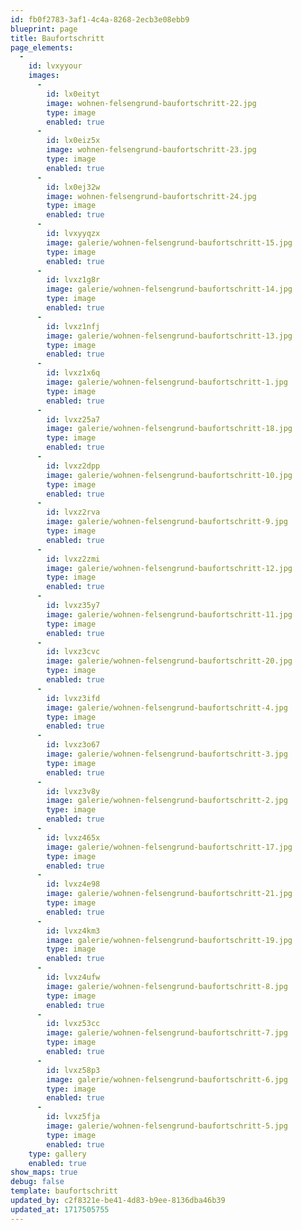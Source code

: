 ```yaml
---
id: fb0f2783-3af1-4c4a-8268-2ecb3e08ebb9
blueprint: page
title: Baufortschritt
page_elements:
  -
    id: lvxyyour
    images:
      -
        id: lx0eityt
        image: wohnen-felsengrund-baufortschritt-22.jpg
        type: image
        enabled: true
      -
        id: lx0eiz5x
        image: wohnen-felsengrund-baufortschritt-23.jpg
        type: image
        enabled: true
      -
        id: lx0ej32w
        image: wohnen-felsengrund-baufortschritt-24.jpg
        type: image
        enabled: true
      -
        id: lvxyyqzx
        image: galerie/wohnen-felsengrund-baufortschritt-15.jpg
        type: image
        enabled: true
      -
        id: lvxz1g8r
        image: galerie/wohnen-felsengrund-baufortschritt-14.jpg
        type: image
        enabled: true
      -
        id: lvxz1nfj
        image: galerie/wohnen-felsengrund-baufortschritt-13.jpg
        type: image
        enabled: true
      -
        id: lvxz1x6q
        image: galerie/wohnen-felsengrund-baufortschritt-1.jpg
        type: image
        enabled: true
      -
        id: lvxz25a7
        image: galerie/wohnen-felsengrund-baufortschritt-18.jpg
        type: image
        enabled: true
      -
        id: lvxz2dpp
        image: galerie/wohnen-felsengrund-baufortschritt-10.jpg
        type: image
        enabled: true
      -
        id: lvxz2rva
        image: galerie/wohnen-felsengrund-baufortschritt-9.jpg
        type: image
        enabled: true
      -
        id: lvxz2zmi
        image: galerie/wohnen-felsengrund-baufortschritt-12.jpg
        type: image
        enabled: true
      -
        id: lvxz35y7
        image: galerie/wohnen-felsengrund-baufortschritt-11.jpg
        type: image
        enabled: true
      -
        id: lvxz3cvc
        image: galerie/wohnen-felsengrund-baufortschritt-20.jpg
        type: image
        enabled: true
      -
        id: lvxz3ifd
        image: galerie/wohnen-felsengrund-baufortschritt-4.jpg
        type: image
        enabled: true
      -
        id: lvxz3o67
        image: galerie/wohnen-felsengrund-baufortschritt-3.jpg
        type: image
        enabled: true
      -
        id: lvxz3v8y
        image: galerie/wohnen-felsengrund-baufortschritt-2.jpg
        type: image
        enabled: true
      -
        id: lvxz465x
        image: galerie/wohnen-felsengrund-baufortschritt-17.jpg
        type: image
        enabled: true
      -
        id: lvxz4e98
        image: galerie/wohnen-felsengrund-baufortschritt-21.jpg
        type: image
        enabled: true
      -
        id: lvxz4km3
        image: galerie/wohnen-felsengrund-baufortschritt-19.jpg
        type: image
        enabled: true
      -
        id: lvxz4ufw
        image: galerie/wohnen-felsengrund-baufortschritt-8.jpg
        type: image
        enabled: true
      -
        id: lvxz53cc
        image: galerie/wohnen-felsengrund-baufortschritt-7.jpg
        type: image
        enabled: true
      -
        id: lvxz58p3
        image: galerie/wohnen-felsengrund-baufortschritt-6.jpg
        type: image
        enabled: true
      -
        id: lvxz5fja
        image: galerie/wohnen-felsengrund-baufortschritt-5.jpg
        type: image
        enabled: true
    type: gallery
    enabled: true
show_maps: true
debug: false
template: baufortschritt
updated_by: c2f8321e-be41-4d83-b9ee-8136dba46b39
updated_at: 1717505755
---
```

